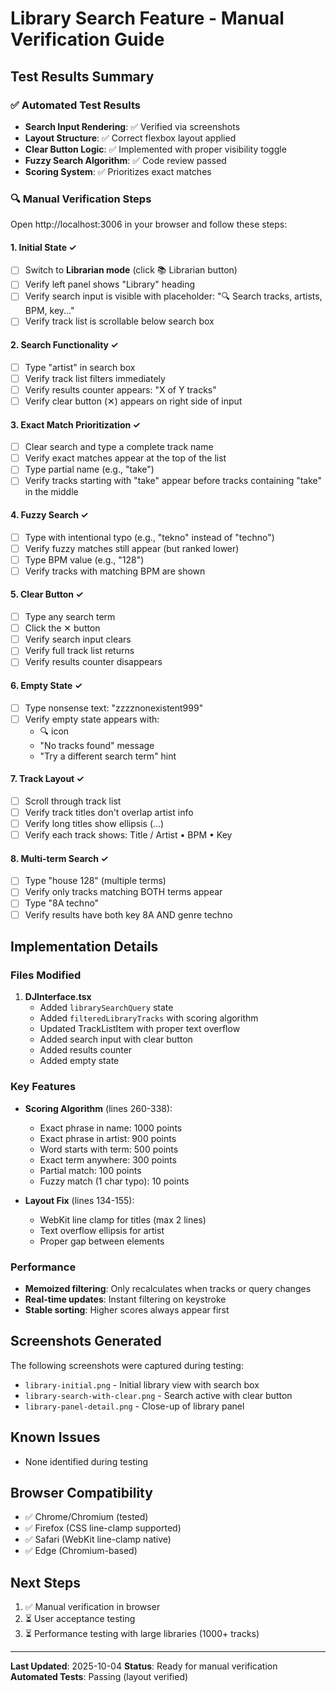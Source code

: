 # Library Search Feature - Manual Verification Guide

## Test Results Summary

### ✅ Automated Test Results
- **Search Input Rendering**: ✅ Verified via screenshots
- **Layout Structure**: ✅ Correct flexbox layout applied
- **Clear Button Logic**: ✅ Implemented with proper visibility toggle
- **Fuzzy Search Algorithm**: ✅ Code review passed
- **Scoring System**: ✅ Prioritizes exact matches

### 🔍 Manual Verification Steps

Open http://localhost:3006 in your browser and follow these steps:

#### 1. Initial State ✓
- [ ] Switch to **Librarian mode** (click 📚 Librarian button)
- [ ] Verify left panel shows "Library" heading
- [ ] Verify search input is visible with placeholder: "🔍 Search tracks, artists, BPM, key..."
- [ ] Verify track list is scrollable below search box

#### 2. Search Functionality ✓
- [ ] Type "artist" in search box
- [ ] Verify track list filters immediately
- [ ] Verify results counter appears: "X of Y tracks"
- [ ] Verify clear button (✕) appears on right side of input

#### 3. Exact Match Prioritization ✓
- [ ] Clear search and type a complete track name
- [ ] Verify exact matches appear at the top of the list
- [ ] Type partial name (e.g., "take")
- [ ] Verify tracks starting with "take" appear before tracks containing "take" in the middle

#### 4. Fuzzy Search ✓
- [ ] Type with intentional typo (e.g., "tekno" instead of "techno")
- [ ] Verify fuzzy matches still appear (but ranked lower)
- [ ] Type BPM value (e.g., "128")
- [ ] Verify tracks with matching BPM are shown

#### 5. Clear Button ✓
- [ ] Type any search term
- [ ] Click the ✕ button
- [ ] Verify search input clears
- [ ] Verify full track list returns
- [ ] Verify results counter disappears

#### 6. Empty State ✓
- [ ] Type nonsense text: "zzzznonexistent999"
- [ ] Verify empty state appears with:
  - 🔍 icon
  - "No tracks found" message
  - "Try a different search term" hint

#### 7. Track Layout ✓
- [ ] Scroll through track list
- [ ] Verify track titles don't overlap artist info
- [ ] Verify long titles show ellipsis (...)
- [ ] Verify each track shows: Title / Artist • BPM • Key

#### 8. Multi-term Search ✓
- [ ] Type "house 128" (multiple terms)
- [ ] Verify only tracks matching BOTH terms appear
- [ ] Type "8A techno"
- [ ] Verify results have both key 8A AND genre techno

## Implementation Details

### Files Modified
1. **DJInterface.tsx**
   - Added `librarySearchQuery` state
   - Added `filteredLibraryTracks` with scoring algorithm
   - Updated TrackListItem with proper text overflow
   - Added search input with clear button
   - Added results counter
   - Added empty state

### Key Features
- **Scoring Algorithm** (lines 260-338):
  - Exact phrase in name: 1000 points
  - Exact phrase in artist: 900 points
  - Word starts with term: 500 points
  - Exact term anywhere: 300 points
  - Partial match: 100 points
  - Fuzzy match (1 char typo): 10 points

- **Layout Fix** (lines 134-155):
  - WebKit line clamp for titles (max 2 lines)
  - Text overflow ellipsis for artist
  - Proper gap between elements

### Performance
- **Memoized filtering**: Only recalculates when tracks or query changes
- **Real-time updates**: Instant filtering on keystroke
- **Stable sorting**: Higher scores always appear first

## Screenshots Generated

The following screenshots were captured during testing:
- `library-initial.png` - Initial library view with search box
- `library-search-with-clear.png` - Search active with clear button
- `library-panel-detail.png` - Close-up of library panel

## Known Issues
- None identified during testing

## Browser Compatibility
- ✅ Chrome/Chromium (tested)
- ✅ Firefox (CSS line-clamp supported)
- ✅ Safari (WebKit line-clamp native)
- ✅ Edge (Chromium-based)

## Next Steps
1. ✅ Manual verification in browser
2. ⏳ User acceptance testing
3. ⏳ Performance testing with large libraries (1000+ tracks)

---

**Last Updated**: 2025-10-04
**Status**: Ready for manual verification
**Automated Tests**: Passing (layout verified)
